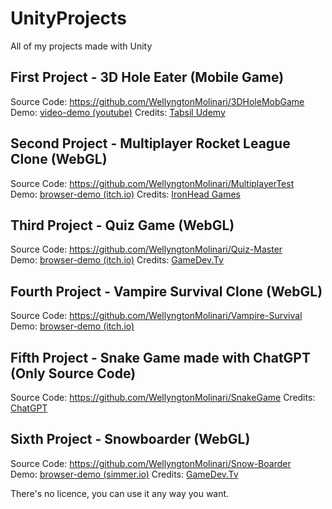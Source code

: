 # UnityProjects
All of my projects made with Unity

## First Project - 3D Hole Eater (Mobile Game)
Source Code: https://github.com/WellyngtonMolinari/3DHoleMobGame<br>
Demo: [video-demo (youtube)](https://www.youtube.com/watch?v=usui98GErmU&ab_channel=WellyngtonDev)
Credits: [Tabsil Udemy](https://www.udemy.com/user/tabsil/)

## Second Project - Multiplayer Rocket League Clone (WebGL)
Source Code: https://github.com/WellyngtonMolinari/MultiplayerTest<br>
Demo: [browser-demo (itch.io)](https://wellyngtonmolinari.itch.io/multiplayertest)
Credits: [IronHead Games](https://www.udemy.com/course/multiplayer-game-development-with-unity-and-fusion/)

## Third Project - Quiz Game (WebGL)
Source Code: https://github.com/WellyngtonMolinari/Quiz-Master<br>
Demo: [browser-demo (itch.io)](https://wellyngtonmolinari.itch.io/quiz-code-game)
Credits: [GameDev.Tv](https://www.udemy.com/user/gamedevtv/)

## Fourth Project - Vampire Survival Clone (WebGL)
Source Code: https://github.com/WellyngtonMolinari/Vampire-Survival<br>
Demo: [browser-demo (itch.io)](https://wellyngtonmolinari.itch.io/vampiresurvivorsunity)

## Fifth Project - Snake Game made with ChatGPT (Only Source Code)
Source Code: https://github.com/WellyngtonMolinari/SnakeGame
Credits: [ChatGPT](https://chat.openai.com/)

## Sixth Project - Snowboarder (WebGL)
Source Code: https://github.com/WellyngtonMolinari/Snow-Boarder<br>
Demo: [browser-demo (simmer.io)](https://simmer.io/@Wellyngton/snowboarder)
Credits: [GameDev.Tv](https://www.udemy.com/user/gamedevtv/)


There's no licence, you can use it any way you want.
